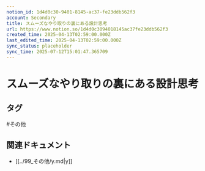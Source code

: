 ```yaml
---
notion_id: 1d4d0c30-9401-8145-ac37-fe23ddb562f3
account: Secondary
title: スムーズなやり取りの裏にある設計思考
url: https://www.notion.so/1d4d0c3094018145ac37fe23ddb562f3
created_time: 2025-04-13T02:59:00.000Z
last_edited_time: 2025-04-13T02:59:00.000Z
sync_status: placeholder
sync_time: 2025-07-12T15:01:47.365709
---
```

# スムーズなやり取りの裏にある設計思考


## タグ

#その他 

## 関連ドキュメント

- [[../99_その他/y.md|y]]
